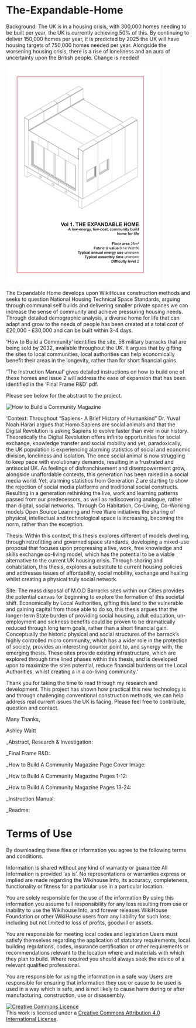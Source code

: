 # The-Expandable-Home
<!DOCTYPE html>

Background: 
The UK is in a housing crisis, with 300,000 homes needing to be built per year, the UK is currently achieving 50% of this. By continuing to deliver 150,000 homes per year, it is predicted by 2025 the UK will have housing targets of 750,000 homes needed per year. Alongside the worsening housing crisis, there is a rise of loneliness and an aura of uncertainty upon the British people. Change is needed!

<img src="Instruction Manual Cover Image.jpg" alt="How to Build a Community Magazine" width="420" height="594">

The Expandable Home develops upon WikiHouse construction methods and seeks to question National Housing Technical Space Standards, arguing through communal self builds and delivering smaller private spaces we can increase the sense of community and achieve pressuring housing needs. Through detailed demographic analysis, a diverse home for life that can adapt and grow to the needs of people has been created at a total cost of £20,000 - £30,000 and can be built within 3-4 days. 

‘How to Build a Community’ identifies the site. 58 military barracks that are being sold by 2032, available throughout the UK. It argues that by gifting the sites to local communities, local authorities can help economically benefit their areas in the longevity, rather than for short financial gains.

‘The Instruction Manual’ gives detailed instructions on how to build one of these homes and issue 2 will address the ease of expansion that has been identified in the ‘Final Frame R&D’ pdf. 

Please see below for the abstract to the project.

<img src="How to Build a Community Magazine Page Cover Image.jpg" alt="How to Build a Community Magazine" width="420" height="594">

‘Context:
Throughout “Sapiens- A Brief History of Humankind” Dr. Yuval Noah Harari argues that Homo Sapiens are social animals and that the Digital Revolution is asking Sapiens to evolve faster than ever in our history. Theoretically the Digital Revolution offers infinite opportunities for social exchange, knowledge transfer and social mobility and yet, paradoxically, the UK population is experiencing alarming statistics of social and economic division, loneliness and isolation. The once social animal is now struggling to keep pace with evolutionary demands, resulting in a frustrated and antisocial UK. As feelings of disfranchisement and disempowerment grow, alongside unaffordable contexts, this generation has been raised in a social media world. Yet, alarming statistics from Generation Z are starting to show the rejection of social media platforms and traditional social constructs. Resulting in a generation rethinking the live, work and learning patterns passed from our predecessors, as well as rediscovering analogue, rather than digital, social networks. Through Co Habitation, Co-Living, Co-Working models Open Source Learning and Free Ware initiatives the sharing of physical, intellectual and technological space is increasing, becoming the norm, rather than the exception.

Thesis: 
Within this context, this thesis explores different of models dwelling, through retrofitting and governed space standards, developing a mixed-use proposal that focuses upon progressing a live, work, free knowledge and skills exchange co-living model, which has the potential to be a viable alternative to the current UK housing crisis. Through sharing and cohabitation, this thesis, explores a substitute to current housing policies and addresses issues of affordability, social mobility, exchange and healing whilst creating a physical truly social network. 

Site: 
The mass disposal of M.O.D Barracks sites within our Cities provides the potential canvas for beginning to explore the formation of this societal shift. Economically by Local Authorities, gifting this land to the vulnerable and gaining capital from those able to do so, this thesis argues that the longer-term State burden of providing social housing, adult education, un-employment and sickness benefits could be proven to be dramatically reduced through long term goals, rather than a short financial gain. Conceptually the historic physical and social structures of the barrack’s highly controlled micro community, which has a wider role in the protection of society, provides an interesting counter point to, and synergy with, the emerging thesis. These sites provide existing infrastructure, which are explored through time lined phases within this thesis, and is developed upon to maximize the sites potential, reduce financial burdens on the Local Authorities, whilst creating a in a co-living community.’

Thank you for taking the time to read through my research and development. This project has shown how practical this new technology is and through challenging conventional construction methods, we can help address real current issues the UK is facing.
Please feel free to contribute, question and contact.

Many Thanks,

Ashley Waitt

_Abstract, Research & Investigation: 

_Final Frame R&D:

_How to Build A Community Magazine Page Cover Image: 

_How to Build A Community Magazine Pages 1-12: 

_How to Build A Community Magazine Pages 13-24: 

_Instruction Manual: 

_Readme:


# Terms of Use

By downloading these files or information you agree to the following terms and conditions.

Information is shared without any kind of warranty or guarantee All Information is provided ‘as is’. No representations or warranties express or implied are made regarding the Wikihouse Info, its accuracy, completeness, functionality or fitness for a particular use in a particular location.

You are solely responsible for the use of the information By using this information you assume full responsibility for any loss resulting from use or inability to use the Wikihouse Info, and forever releases WikiHouse Foundation or other WikiHouse users from any liability for such loss; including but not limited to loss of profits, goodwill or assets.

You are responsible for meeting local codes and legislation Users must satisfy themselves regarding the application of statutory requirements, local building regulations, codes, insurance certification or other requirements or recommendations relevant to the location where and materials with which they plan to build. Where required you should always seek the advice of a relevant qualified professional.

You are responsible for using the information in a safe way Users are responsible for ensuring that information they use or cause to be used is used in a way which is safe, and is not likely to cause harm during or after manufacturing, construction, use or disassembly.

<a rel="license" href="http://creativecommons.org/licenses/by/4.0/"><img alt="Creative Commons Licence" style="border-width:0" src="https://i.creativecommons.org/l/by/4.0/88x31.png" /></a><br />This work is licensed under a <a rel="license" href="http://creativecommons.org/licenses/by/4.0/">Creative Commons Attribution 4.0 International License</a>.

